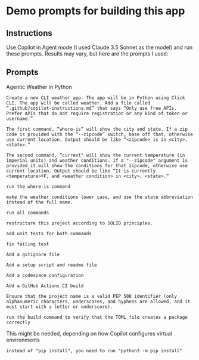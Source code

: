# Demo prompts for building this app

## Instructions
Use Copilot in Agent mode (I used Claude 3.5 Sonnet as the model) and run these prompts. Results may vary, but here are the prompts I used:

## Prompts

Agentic Weather in Python

```
Create a new CLI weather app. The app will be in Python using Click CLI. The app will be called weather. Add a file called “.github/copilot-instructions.md” that says “Only use free APIs. Prefer APIs that do not require registration or any kind of token or username.”

The first command, “where-is” will show the city and state. If a zip code is provided with the “--zipcode” switch, base off that, otherwise use current location. Output should be like “<zipcode> is in <city>, <state>.”

The second command, “current" will show the current temperature (in imperial units) and weather conditions. if a "--zipcode" argument is provided it will show the conditions for that zipcode, otherwise use current location. Output should be like “It is currently <temperature>ºF, and <weather condition> in <city>, <state>.”
```

```
run the where-is command
```

```
make the weather conditions lower case, and use the state abbreviation instead of the full name.
```

```
run all commands
```

```
restructure this project according to SOLID principles.
```

```
add unit tests for both commands
```

```
fix failing test
```

```
Add a gitignore file
```

```
Add a setup script and readme file
```

```
Add a codespace configuration
```

```
Add a GitHub Actions CI build
```

```
Ensure that the project name is a valid PEP 508 identifier (only alphanumeric characters, underscores, and hyphens are allowed, and it must start with a letter or underscore).
```

```
run the build command to verify that the TOML file creates a package correctly
```

This might be needed, depending on how Copilot configures virtual environments
```
instead of "pip install", you need to run "python3 -m pip install"
```